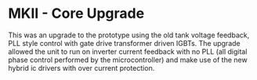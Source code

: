 MKII - Core Upgrade
============

This was an upgrade to the prototype using the old tank voltage feedback, PLL style control with gate drive transformer driven IGBTs. The upgrade allowed the unit to run on inverter current feedback with no PLL (all digital phase control performed by the microcontroller) and make use of the new hybrid ic drivers with over current protection.
